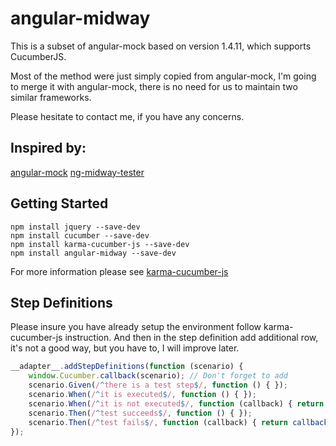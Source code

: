# angular-midway

This is a subset of angular-mock based on version 1.4.11, 
which supports CucumberJS.
 
Most of the method were just simply copied from angular-mock,
I'm going to merge it with angular-mock,
there is no need for us to maintain two similar frameworks.

Please hesitate to contact me, if you have any concerns.


## Inspired by:

[angular-mock](https://www.npmjs.com/package/angular-mocks)
[ng-midway-tester](https://www.npmjs.com/package/ng-midway-tester)


## Getting Started

``` Shell
npm install jquery --save-dev
npm install cucumber --save-dev
npm install karma-cucumber-js --save-dev
npm install angular-midway --save-dev
```

For more information please see [karma-cucumber-js](https://www.npmjs.com/package/karma-cucumber-js)


## Step Definitions

Please insure you have already setup the environment follow karma-cucumber-js
instruction.
And then in the step definition add additional row, it's not a good way,
but you have to, I will improve later.

``` JavaScript
__adapter__.addStepDefinitions(function (scenario) {
    window.Cucumber.callback(scenario); // Don't forget to add
    scenario.Given(/^there is a test step$/, function () { });
    scenario.When(/^it is executed$/, function () { });
    scenario.When(/^it is not executed$/, function (callback) { return callback.pending(); });
    scenario.Then(/^test succeeds$/, function () { });
    scenario.Then(/^test fails$/, function (callback) { return callback(new Error('Step failed')); });
});
```



